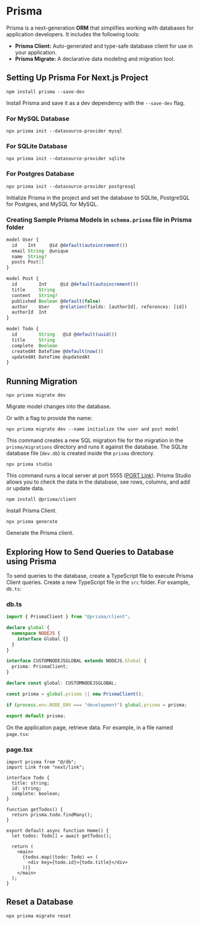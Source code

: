 # Prisma

Prisma is a next-generation **ORM** that simplifies working with databases for application developers. It includes the following tools:

- **Prisma Client:** Auto-generated and type-safe database client for use in your application.
- **Prisma Migrate:** A declarative data modeling and migration tool.

## Setting Up Prisma For Next.js Project

```npm
npm install prisma --save-dev
```

Install Prisma and save it as a dev dependency with the `--save-dev` flag.

### For MySQL Database

```npm
npx prisma init --datasource-provider mysql
```

### For SQLite Database

```npm
npx prisma init --datasource-provider sqlite
```

### For Postgres Database

```npm
npx prisma init --datasource-provider postgresql
```

Initialize Prisma in the project and set the database to SQLite, PostgreSQL for Postgres, and MySQL for MySQL.

### Creating Sample Prisma Models in `schema.prisma` file in Prisma folder

```ts
model User {
  id    Int     @id @default(autoincrement())
  email String  @unique
  name  String?
  posts Post[]
}

model Post {
  id        Int     @id @default(autoincrement())
  title     String
  content   String?
  published Boolean @default(false)
  author    User    @relation(fields: [authorId], references: [id])
  authorId  Int
}

model Todo {
  id        String   @id @default(uuid())
  title     String
  complete  Boolean
  createdAt DateTime @default(now())
  updatedAt DateTime @updatedAt
}
```

## Running Migration

```npm
npx prisma migrate dev
```

Migrate model changes into the database.

Or with a flag to provide the name:

```npm
npx prisma migrate dev --name initialize the user and post model
```

This command creates a new SQL migration file for the migration in the `prisma/migrations` directory and runs it against the database. The SQLite database file (`dev.db`) is created inside the `prisma` directory.

```npm
npx prisma studio
```

This command runs a local server at port 5555 ([PORT Link](http://localhost:5555)). Prisma Studio allows you to check the data in the database, see rows, columns, and add or update data.

```npm
npm install @prisma/client
```

Install Prisma Client.

```npm
npx prisma generate
```

Generate the Prisma client.

## Exploring How to Send Queries to Database using Prisma

To send queries to the database, create a TypeScript file to execute Prisma Client queries. Create a new TypeScript file in the `src` folder. For example, `db.ts`:

### db.ts

```ts
import { PrismaClient } from "@prisma/client";

declare global {
  namespace NODEJS {
    interface Global {}
  }
}

interface CUSTOMNODEJSGLOBAL extends NODEJS.Global {
  prisma: PrismaClient;
}

declare const global: CUSTOMNODEJSGLOBAL;

const prisma = global.prisma || new PrismaClient();

if (process.env.NODE_ENV === "development") global.prisma = prisma;

export default prisma;
```

On the application page, retrieve data. For example, in a file named `page.tsx`:

### page.tsx

```tsx
import prisma from "@/db";
import Link from "next/link";

interface Todo {
  title: string;
  id: string;
  complete: boolean;
}

function getTodos() {
  return prisma.todo.findMany();
}

export default async function Home() {
  let todos: Todo[] = await getTodos();

  return (
    <main>
      {todos.map((todo: Todo) => (
        <div key={todo.id}>{todo.title}</div>
      ))}
    </main>
  );
}
```

## Reset a Database

```npx
npx prisma migrate reset
```

